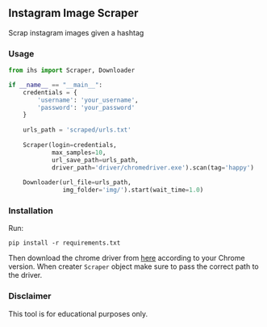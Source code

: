 ## Instagram Image Scraper

Scrap instagram images given a hashtag

### Usage

```python
from ihs import Scraper, Downloader

if __name__ == "__main__":
    credentials = {
        'username': 'your_username',
        'password': 'your_password'
    }
    
    urls_path = 'scraped/urls.txt'
    
    Scraper(login=credentials,
            max_samples=10,
            url_save_path=urls_path,
            driver_path='driver/chromedriver.exe').scan(tag='happy')
    
    Downloader(url_file=urls_path,
               img_folder='img/').start(wait_time=1.0)
```

### Installation

Run:

`pip install -r requirements.txt`

Then download the chrome driver from [here](https://chromedriver.chromium.org/downloads) according to your Chrome version.
When creater `Scraper` object make sure to pass the correct path to the driver.

### Disclaimer

This tool is for educational purposes only.